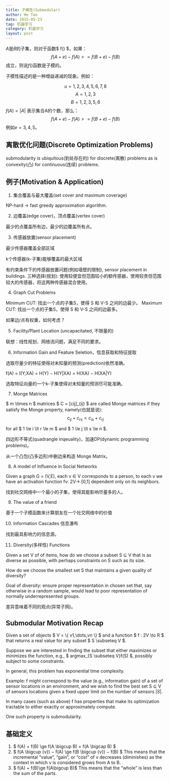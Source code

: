 ```yaml
---
title: 子模性(Submodular)
author: He Tao
date: 2015-05-23
tag: 机器学习
category: 机器学习
layout: post
---
```




$A$是$B$的子集，则对于函数$ f() $，如果：
$$f(A+e)-f(A)>=f(B+e)-f(B)$$
成立，则说$f()$函数是子模的。

子模性描述的是一种增益递减的现象。例如：

$$u={1,2,3,4,5,6,7,8}$$
$$A={1,2,3}$$
$$B={1,2,3,5,6}$$
$f(A)=|A|$ 表示集合A的个数，那么：
$$f(A+e)-f(A)>=f(B+e)-f(B)$$
例如$e={3,4,5}$。

<!--more-->

离散优化问题(Discrete Optimization Problems)
------------------

submodularity is ubiquitous(到处存在的) for discrete(离散) problems as is convexity(凸) for continuous(连续) problems.

例子(Motivation & Application)
-------------------------------

1. 集合覆盖与最大覆盖(set cover and maximum coverage)

NP-hard -> fast greedy approximation algorithm.

2. 边覆盖(edge cover)，顶点覆盖(vertex cover)

最少的点覆盖所有边，最少的边覆盖所有点。

3. 传感器放置(sensor placement)

最少传感器覆盖全部区域

k个传感器(k-子集)能够覆盖的最大区域

有约束条件下的传感器放置问题(例如墙壁的限制), sensor placement in buildings. 三种选择(规划): 使用较便宜但范围较小的额传感器，使用较贵但范围较大的传感器，将这两种传感器混合使用。

4. Graph Cut Problems

Minimum CUT: 找出一个点的子集S，使得 S 和 V-S 之间的边最少。
Maximum CUT: 找出一个点的子集S，使得 S 和 V-S 之间的边最多。

如果边/点有权重，如何考虑？

5. Facility/Plant Location (uncapacitated, 不限量的)

联想：线性规划、网络流问题，满足不同的要求。

6. Information Gain and Feature Seletion，信息获取和特征提取

选取尽量少的特征使得对未知量的预测(prediction)依然准确。

f(A) = I(Y;XA) = H(Y) − H(Y|XA) = H(XA) − H(XA|Y)

选取特征向量的一个k-子集使得对未知量的预测尽可能准确。

7. Monge Matrices

$ m \times n $ matrices $ C = [cij]_{ij} $ are called Monge matrices if they satisfy
the Monge property, namely(也就是说):
$$ c_{ij}+ c_{rs} \lt c_{is} + c_{rj} $$ 

for all $ 1 \le i \lt r \le m $ and $ 1 \le j \lt s \le n $.

四边形不等式(quadrangle inqeuality)，加速DP(dynamic programming problems)。

从一个凸包(凸多边形)中删边来构造 Monge Matrix。

8. A model of Influence in Social Networks

Given a graph G = (V,E), each v ∈ V corresponds to a person, to
each v we have an activation function fv: 2V→ [0,1] dependent
only on its neighbors.

找到社交网络中一个最小的子集，使得其能影响尽量多的人。

9. The value of a friend

基于一个子模函数来计算朋友在一个社交网络中的价值

10. Information Cascades 信息瀑布

找到最具影响力的信息源。

11. Diversity(多样性) Functions

Given a set V of of items, how do we choose a subset S ⊆ V that is as diverse as possible, with perhaps constraints on S such as its size.

How do we choose the smallest set S that maintains a given quality of diversity?

Goal of diversity: ensure proper representation in chosen set that, say otherwise in a random sample, would lead to poor representation of normally underrepresented groups.

差异意味着不同的观点(异常子网)。

Submodular Motivation Recap
----------------------------

Given a set of objects $ V = \\{ v1,\dots,vn \\} $ and a function $ f : 2V \to R $ that returns a real value for any subset $ S \subseteq V $.

Suppose we are interested in finding the subset that either maximizes or minimizes the function, e.g., $ argmax_{S \subseteq V}f(S) $, possibly subject to some constraints.

In general, this problem has exponential time complexity.

Example: f might correspond to the value (e.g., information gain) of a set of sensor locations in an environment, and we wish to find the best set S ⊆ V of sensors locations given a fixed upper limit on the number of sensors $|S|$.

In many cases (such as above) f has properties that make its optimization tractable to either exactly or approximately compute.

One such property is submodularity.

基础定义
--------

1. $ f(A) + f(B) \ge f(A \bigcup B) + f(A \bigcap B) $
2. $ f(A \bigcup {v}) − f(A) \ge f(B \bigcup {v}) − f(B) $
This means that the incremental “value”, “gain”, or “cost” of v
decreases (diminishes) as the context in which v is considered grows from
A to B.
3. $ f(A) + f(B)\ge f(A\bigcup B)$
This means that the “whole” is less than the sum of the parts.





